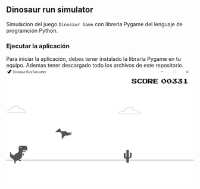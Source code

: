 ## Dinosaur run simulator
Simulacion del juego `Dinosaur Game` con libreria Pygame del lenguaje de programción Python.
### Ejecutar la aplicación
Para iniciar la aplicación, debes tener instalado la libraria Pygame en tu equipo. Ademas tener descargado todo los archivos de este repositorio.
![alt text](https://github.com/JeffersonEspinalA/Galery/blob/main/proyecto-dinosaur-run-simulator.png)
